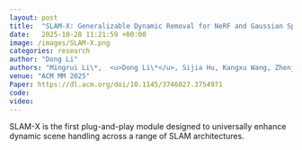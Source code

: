 ```yaml
---
layout: post
title:  "SLAM-X: Generalizable Dynamic Removal for NeRF and Gaussian Splatting SLAM"
date:   2025-10-28 11:21:59 +00:00
image: /images/SLAM-X.png
categories: research
author: "Dong Li"
authors: "Mingrui Li\*,  <u>Dong Li\*</u>, Sijia Hu, Kangxu Wang, Zhenjun Zhao, Hongyu Wang#"
venue: "ACM MM 2025"
Paper: https://dl.acm.org/doi/10.1145/3746027.3754971
code: 
video: 
---
```


SLAM-X is the first plug-and-play module designed to universally enhance dynamic scene handling across a range of SLAM architectures. 

